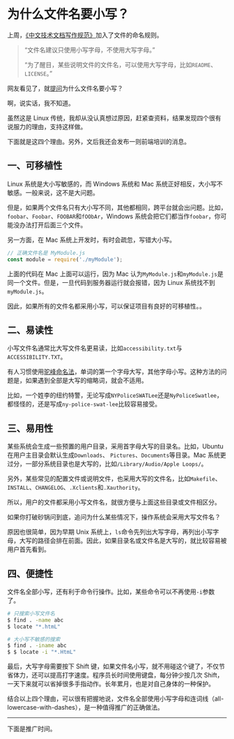 # 为什么文件名要小写？

上周，[《中文技术文档写作规范》](https://github.com/ruanyf/document-style-guide)加入了文件的命名规则。

> “文件名建议只使用小写字母，不使用大写字母。”
>
> “为了醒目，某些说明文件的文件名，可以使用大写字母，比如`README`、`LICENSE`。”

网友看见了，就[提问](https://github.com/ruanyf/document-style-guide/commit/22db946f22cdce12cde4e264344e8223abfafcd5#commitcomment-20691431)为什么文件名要小写？ 

啊，说实话，我不知道。

虽然这是 Linux 传统，我却从没认真想过原因，赶紧查资料，结果发现四个很有说服力的理由，支持这样做。

下面就是这四个理由。另外，文后我还会发布一则前端培训的消息。

## 一、可移植性

Linux 系统是大小写敏感的，而 Windows 系统和 Mac 系统正好相反，大小写不敏感。一般来说，这不是大问题。

但是，如果两个文件名只有大小写不同，其他都相同，跨平台就会出问题。比如，`foobar`、`Foobar`、`FOOBAR`和`fOObAr`，Windows 系统会把它们都当作`foobar`，你可能没办法打开后面三个文件。

另一方面，在 Mac 系统上开发时，有时会疏忽，写错大小写。

```javascript
// 正确文件名是 MyModule.js
const module = require('./myModule');
```

上面的代码在 Mac 上面可以运行，因为 Mac 认为`MyModule.js`和`myModule.js`是同一个文件。但是，一旦代码到服务器运行就会报错，因为 Linux 系统找不到`myModule.js`。

因此，如果所有的文件名都采用小写，可以保证项目有良好的可移植性。。

## 二、易读性

小写文件名通常比大写文件名更易读，比如`accessibility.txt`与`ACCESSIBILITY.TXT`。

有人习惯使用[驼峰命名法](http://www.ruanyifeng.com/blog/2007/06/camelcase.html)，单词的第一个字母大写，其他字母小写。这种方法的问题是，如果遇到全部是大写的缩略词，就会不适用。

比如，一个姓李的纽约特警，无论写成`NYPoliceSWATLee`还是`NyPoliceSwatlee`，都怪怪的，还是写成`ny-police-swat-lee`比较容易接受。

## 三、易用性

某些系统会生成一些预置的用户目录，采用首字母大写的目录名。比如，Ubuntu 在用户主目录会默认生成`Downloads`、 `Pictures`、`Documents`等目录。Mac 系统更过分，一部分系统目录也是大写的，比如`/Library/Audio/Apple Loops/`。

另外，某些常见的配置文件或说明文件，也采用大写的文件名，比如`Makefile`、`INSTALL`、`CHANGELOG`、`.Xclients`和`.Xauthority`。

所以，用户的文件都采用小写文件名，就很方便与上面这些目录或文件相区分。

如果你打破砂锅问到底，追问为什么某些情况下，操作系统会采用大写文件名？

原因也很简单，因为早期 Unix 系统上，`ls`命令先列出大写字母，再列出小写字母，大写的路径会排在前面。因此，如果目录名或文件名是大写的，就比较容易被用户首先看到。

## 四、便捷性

文件名全部小写，还有利于命令行操作。比如，某些命令可以不再使用`-i`参数了。

```bash
# 只搜索小写文件名
$ find . -name abc
$ locate "*.htmL"

# 大小写不敏感的搜索
$ find . -iname abc
$ $ locate -i "*.HtmL"
```

最后，大写字母需要按下 Shift 键，如果文件名小写，就不用碰这个键了，不仅节省体力，还可以提高打字速度。程序员长时间使用键盘，每分钟少按几次 Shift，一天下来就可以省掉很多手指动作。长年累月，也是对自己身体的一种保护。

结合以上四个理由，可以很有把握地说，文件名全部使用小写字母和连词线（all-lowercase-with-dashes），是一种值得推广的正确做法。

---

下面是推广时间。